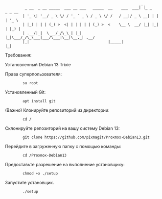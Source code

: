                                                                   _               
             _ __  _ __ _____  ___ __ ___   _____  __    ___  ___| |_ _   _ _ __  
            | '_ \| '__/ _ \ \/ / '_ ` _ \ / _ \ \/ /   / __|/ _ \ __| | | | '_ \ 
            | |_) | | | (_) >  <| | | | | | (_) >  <    \__ \  __/ |_| |_| | |_) |
            | .__/|_|  \___/_/\_\_| |_| |_|\___/_/\_\___|___/\___|\__|\__,_| .__/ 
            |_|                                    |_____|                 |_|

Требования: 

Установленный Debian 13 Trixie 

Права суперпользователя:

            su root

Установленный Git:
            
            apt install git

(Важно) Клонируйте репозиторий из директории:
            
            cd /

Склонируйте репозиторий на вашу систему Debian 13:
            
            git clone https://github.com/pixmagit/Proxmox-Debian13.git

Перейдите в загруженную папку с помощью команды:
            
            cd /Proxmox-Debian13

Предоставьте разрешение на выполнение установщику:
            
            chmod +x ./setup

Запустите установщик.
            
            ./setup
